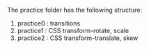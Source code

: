 The practice folder has the following structure:
1. practice0 : transitions
2. practice1 : CSS transform-rotate, scale
3. practice2 : CSS transform-translate, skew